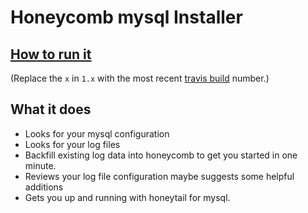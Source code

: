 # Honeycomb mysql Installer

## [How to run it](https://honeycomb.io/docs/send-data/connectors/mysql/#automatic-installation)

(Replace the `x` in `1.x` with the most recent [travis build](https://travis-ci.com/honeycombio/honey_installers) number.)

## What it does

* Looks for your mysql configuration
* Looks for your log files
* Backfill existing log data into honeycomb to get you started in one minute.
* Reviews your log file configuration maybe suggests some helpful additions
* Gets you up and running with honeytail for mysql.
